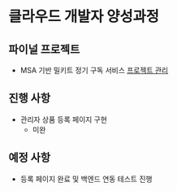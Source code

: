 # 클라우드 개발자 양성과정

## 파이널 프로젝트
* MSA 기반 밀키트 정기 구독 서비스
[프로젝트 관리](https://namgonkim.notion.site/47bfeec7e6d04f23961e515b5d9d2b7a)

## 진행 사항
* 관리자 상품 등록 페이지 구현
    - 미완

## 예정 사항
* 등록 페이지 완료 및 백엔드 연동 테스트 진행